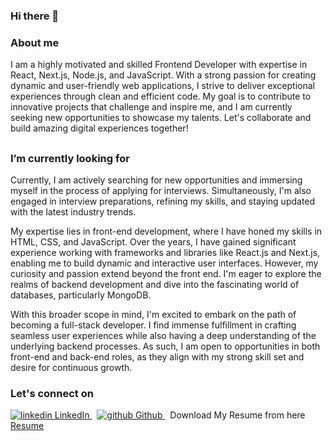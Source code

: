 ### Hi there 👋

### About me 
I am a highly motivated and skilled Frontend Developer with expertise in React, Next.js, Node.js, and JavaScript. With a strong passion for creating dynamic and user-friendly web applications, I strive to deliver exceptional experiences through clean and efficient code. My goal is to contribute to innovative projects that challenge and inspire me, and I am currently seeking new opportunities to showcase my talents. Let's collaborate and build amazing digital experiences together!
##
### I’m currently looking for 
Currently, I am actively searching for new opportunities and immersing myself in the process of applying for interviews. Simultaneously, I'm also engaged in interview preparations, refining my skills, and staying updated with the latest industry trends.

My expertise lies in front-end development, where I have honed my skills in HTML, CSS, and JavaScript. Over the years, I have gained significant experience working with frameworks and libraries like React.js and Next.js, enabling me to build dynamic and interactive user interfaces. However, my curiosity and passion extend beyond the front end. I'm eager to explore the realms of backend development and dive into the fascinating world of databases, particularly MongoDB.

With this broader scope in mind, I'm excited to embark on the path of becoming a full-stack developer. I find immense fulfillment in crafting seamless user experiences while also having a deep understanding of the underlying backend processes. As such, I am open to opportunities in both front-end and back-end roles, as they align with my strong skill set and desire for continuous growth.
### Let's connect on 
<p>
  <a href="https://www.linkedin.com/in/madhuri-jawadekar-31b57516a" rel="nofollow noreferrer">
    <img src="https://i.stack.imgur.com/gVE0j.png" alt="linkedin"> LinkedIn
  </a> &nbsp; 
  <a href="https://github.com/madhurijawadekar-16" rel="nofollow noreferrer">
    <img src="https://i.stack.imgur.com/tskMh.png" alt="github"> Github
  </a> &nbsp; 
  Download My Resume from here
  <a href="https://plum-karon-96.tiiny.site/" rel="nofollow noreferrer">
   Resume
  </a> 
</p>

<!--
**madhurijawadekar-16/madhurijawadekar-16** is a ✨ _special_ ✨ repository because its `README.md` (this file) appears on your GitHub profile.

Here are some ideas to get you started:

- 🔭 I’m currently working on ...
- 🌱 I’m currently learning ...
- 👯 I’m looking to collaborate on ...
- 🤔 I’m looking for help with ...
- 💬 Ask me about ...
- 📫 How to reach me: ...
- 😄 Pronouns: ...
- ⚡ Fun fact: ...
-->
